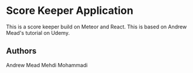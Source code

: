 # Score Keeper Application

This is a score keeper build on Meteor and React.
This is based on Andrew Mead's tutorial on Udemy.

## Authors

Andrew Mead
Mehdi Mohammadi



